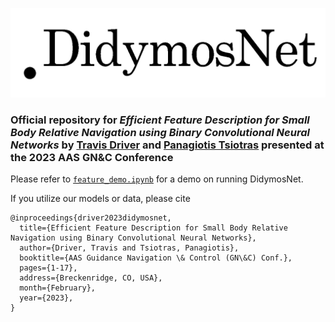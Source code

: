 ![Alt text](didymosnet-logo.gif)

### Official repository for *Efficient Feature Description for Small Body Relative Navigation using Binary Convolutional Neural Networks* by [Travis Driver](travisdriver.github.io) and [Panagiotis Tsiotras](https://dcsl.gatech.edu/tsiotras.html) presented at the 2023 AAS GN&C Conference

Please refer to [`feature_demo.ipynb`](feature_demo.ipynb) for a demo on running DidymosNet.

If you utilize our models or data, please cite

```
@inproceedings{driver2023didymosnet,
  title={Efficient Feature Description for Small Body Relative Navigation using Binary Convolutional Neural Networks},
  author={Driver, Travis and Tsiotras, Panagiotis},
  booktitle={AAS Guidance Navigation \& Control (GN\&C) Conf.}, 
  pages={1-17},
  address={Breckenridge, CO, USA},
  month={February},
  year={2023},
}
```
